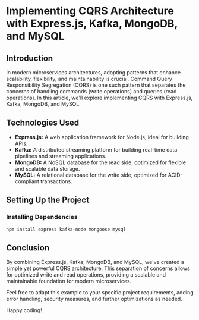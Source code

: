 # Implementing CQRS Architecture with Express.js, Kafka, MongoDB, and MySQL

## Introduction

In modern microservices architectures, adopting patterns that enhance scalability, flexibility, and maintainability is crucial. Command Query Responsibility Segregation (CQRS) is one such pattern that separates the concerns of handling commands (write operations) and queries (read operations). In this article, we'll explore implementing CQRS with Express.js, Kafka, MongoDB, and MySQL.

## Technologies Used

- **Express.js:** A web application framework for Node.js, ideal for building APIs.
- **Kafka:** A distributed streaming platform for building real-time data pipelines and streaming applications.
- **MongoDB:** A NoSQL database for the read side, optimized for flexible and scalable data storage.
- **MySQL:** A relational database for the write side, optimized for ACID-compliant transactions.

## Setting Up the Project

### Installing Dependencies

```bash
npm install express kafka-node mongoose mysql
```

## Conclusion
By combining Express.js, Kafka, MongoDB, and MySQL, we've created a simple yet powerful CQRS architecture. This separation of concerns allows for optimized write and read operations, providing a scalable and maintainable foundation for modern microservices.

Feel free to adapt this example to your specific project requirements, adding error handling, security measures, and further optimizations as needed.

Happy coding!
